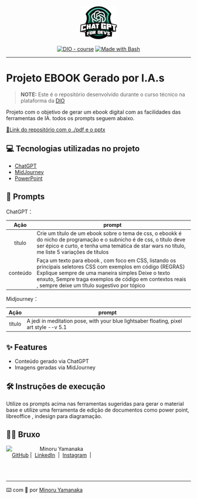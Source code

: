 <p align="center">
    <img width="100" src="../icon.png">
</p>


<p align="center">
<a href="https://dio.me/"><img src="https://img.shields.io/badge/DIO-Course-28DA77?logo=youtube" alt="DIO - course"></a>
<a href="https://www.gnu.org/software/bash/" title="Go to Bash homepage"><img src="https://img.shields.io/badge/Prompt-Project-blue?logo=gnu-bash&amp;logoColor=white" alt="Made with Bash"></a></p>

-------


# Projeto EBOOK Gerado por I.A.s


 > **NOTE:** Este é o repositório desenvolvido durante o curso técnico na plataforma da [DIO](https://dio.me)

Projeto com o objetivo de gerar um ebook digital com as facilidades das ferramentas de IA. todos os prompts
seguem abaixo.

<a href="https://github.com/minoru-yamanaka/Formacao_ChatGPT_for_Devs/tree/main/10_Criando_um_Ebook_com%20ChatGPT_%26_MidJourney" title="View PDF now"> 📕Link do repositório com o ./pdf e o pptx</a>

## 💻 Tecnologias utilizadas no projeto

- [ChatGPT](https://chat.openai.com/) 
- [MidJourney](https://www.midjourney.com/app/)
- [PowerPoint](https://www.microsoft.com/en/microsoft-365/powerpoint)

## 🧠 Prompts


ChatGPT：

|   Ação   | prompt                                                                                                                                                                                                                                                                         |
| :------: | ------------------------------------------------------------------------------------------------------------------------------------------------------------------------------------------------------------------------------------------------------------------------------ |
|  título  | Crie um título de um ebook sobre o tema de css, o ebookk é do nicho de programação e o subnicho é de css, o título deve ser épico e curto, e tenha uma temática de star wars no título, me liste 5 variações de títulos                                                        |
| conteúdo | Faça um texto para ebook , com foco em CSS, listando os principais seletores CSS com exemplos em código {REGRAS} Explique sempre de uma maneira simples Deixe o texto enxuto, Sempre traga exemplos de código em contextos reais , sempre deixe um título sugestivo por tópico |


Midjourney：

|  Ação  | prompt                                                                                 |
| :----: | -------------------------------------------------------------------------------------- |
| título | A jedi in meditation pose, with your blue lightsaber floating, pixel art style --v 5.1 |

## ✨ Features

- Conteúdo gerado via ChatGPT
- Imagens geradas via MidJourney


## 🛠️ Instruções de execução

Utilize os prompts acima nas ferramentas sugeridas para gerar o material base e utilize uma ferramenta de edição de documentos como power point, libreoffice , indesign para diagramação.

## 👨‍💻 Bruxo

<p>
    <img 
      align=left 
      margin=10 
      width=80 
      src="https://avatars.githubusercontent.com/minoru-yamanaka?v=4
      "
    />
    <p>&nbsp&nbsp&nbspMinoru Yamanaka<br>
    &nbsp&nbsp&nbsp
    <a href="https://github.com/minoru-yamanaka">
    GitHub</a>&nbsp;|&nbsp;
    <a href="https://www.linkedin.com/in/minoru-yamanaka-2272a6243/">LinkedIn</a>
&nbsp;|&nbsp;
    <a href="https://www.instagram.com/minoruyamanaka09/">
    Instagram</a>
&nbsp;|&nbsp;</p>
</p>
<br/><br/>
<p>

---

⌨️ com 💜 por [Minoru Yamanaka](https://github.com/felipeAguiarCode)